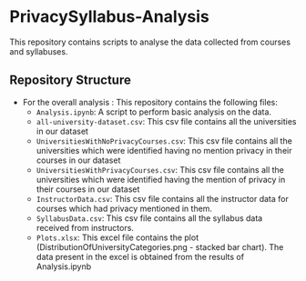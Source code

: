 # PrivacySyllabus-Analysis

This repository contains scripts to analyse the data collected from courses and syllabuses.

## Repository Structure

- For the overall analysis : This repository contains the following files:
	- `Analysis.ipynb`: A script to perform basic analysis on the data.
	- `all-university-dataset.csv`: This csv file contains all the universities in our dataset
	- `UniversitiesWithNoPrivacyCourses.csv`: This csv file contains all the universities which were identified having no mention privacy in their courses in our dataset
	- `UniversitiesWithPrivacyCourses.csv`: This csv file contains all the universities which were identified having the mention of privacy in their courses in our dataset
	- `InstructorData.csv`: This csv file contains all the instructor data for courses which had privacy mentioned in them.
	- `SyllabusData.csv`: This csv file contains all the syllabus data received from instructors.
	- `Plots.xlsx`: This excel file contains the plot (DistributionOfUniversityCategories.png - stacked bar chart). The data present in the excel is obtained from the results of Analysis.ipynb
